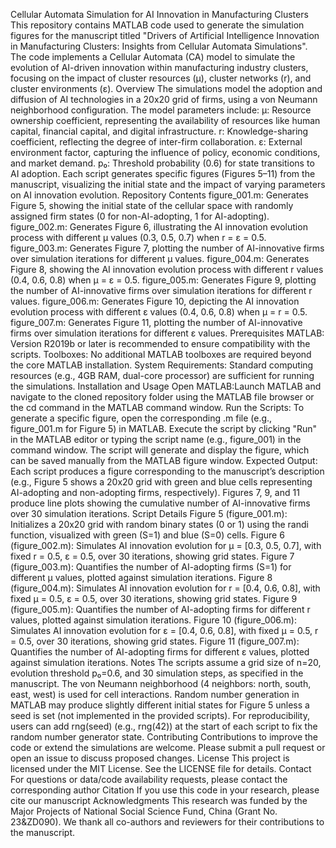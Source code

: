 Cellular Automata Simulation for AI Innovation in Manufacturing Clusters
This repository contains MATLAB code used to generate the simulation figures for the manuscript titled "Drivers of Artificial Intelligence Innovation in Manufacturing Clusters: Insights from Cellular Automata Simulations". The code implements a Cellular Automata (CA) model to simulate the evolution of AI-driven innovation within manufacturing industry clusters, focusing on the impact of cluster resources (μ), cluster networks (r), and cluster environments (ε).
Overview
The simulations model the adoption and diffusion of AI technologies in a 20x20 grid of firms, using a von Neumann neighborhood configuration. The model parameters include:
μ: Resource ownership coefficient, representing the availability of resources like human capital, financial capital, and digital infrastructure.
r: Knowledge-sharing coefficient, reflecting the degree of inter-firm collaboration.
ε: External environment factor, capturing the influence of policy, economic conditions, and market demand.
p₀: Threshold probability (0.6) for state transitions to AI adoption.
Each script generates specific figures (Figures 5–11) from the manuscript, visualizing the initial state and the impact of varying parameters on AI innovation evolution.
Repository Contents
figure_001.m: Generates Figure 5, showing the initial state of the cellular space with randomly assigned firm states (0 for non-AI-adopting, 1 for AI-adopting).
figure_002.m: Generates Figure 6, illustrating the AI innovation evolution process with different μ values (0.3, 0.5, 0.7) when r = ε = 0.5.
figure_003.m: Generates Figure 7, plotting the number of AI-innovative firms over simulation iterations for different μ values.
figure_004.m: Generates Figure 8, showing the AI innovation evolution process with different r values (0.4, 0.6, 0.8) when μ = ε = 0.5.
figure_005.m: Generates Figure 9, plotting the number of AI-innovative firms over simulation iterations for different r values.
figure_006.m: Generates Figure 10, depicting the AI innovation evolution process with different ε values (0.4, 0.6, 0.8) when μ = r = 0.5.
figure_007.m: Generates Figure 11, plotting the number of AI-innovative firms over simulation iterations for different ε values.
Prerequisites
MATLAB: Version R2019b or later is recommended to ensure compatibility with the scripts.
Toolboxes: No additional MATLAB toolboxes are required beyond the core MATLAB installation.
System Requirements: Standard computing resources (e.g., 4GB RAM, dual-core processor) are sufficient for running the simulations.
Installation and Usage
Open MATLAB:Launch MATLAB and navigate to the cloned repository folder using the MATLAB file browser or the cd command in the MATLAB command window.
Run the Scripts:
To generate a specific figure, open the corresponding .m file (e.g., figure_001.m for Figure 5) in MATLAB.
Execute the script by clicking "Run" in the MATLAB editor or typing the script name (e.g., figure_001) in the command window.
The script will generate and display the figure, which can be saved manually from the MATLAB figure window.
Expected Output:
Each script produces a figure corresponding to the manuscript’s description (e.g., Figure 5 shows a 20x20 grid with green and blue cells representing AI-adopting and non-adopting firms, respectively).
Figures 7, 9, and 11 produce line plots showing the cumulative number of AI-innovative firms over 30 simulation iterations.
Script Details
Figure 5 (figure_001.m): Initializes a 20x20 grid with random binary states (0 or 1) using the randi function, visualized with green (S=1) and blue (S=0) cells.
Figure 6 (figure_002.m): Simulates AI innovation evolution for μ = [0.3, 0.5, 0.7], with fixed r = 0.5, ε = 0.5, over 30 iterations, showing grid states.
Figure 7 (figure_003.m): Quantifies the number of AI-adopting firms (S=1) for different μ values, plotted against simulation iterations.
Figure 8 (figure_004.m): Simulates AI innovation evolution for r = [0.4, 0.6, 0.8], with fixed μ = 0.5, ε = 0.5, over 30 iterations, showing grid states.
Figure 9 (figure_005.m): Quantifies the number of AI-adopting firms for different r values, plotted against simulation iterations.
Figure 10 (figure_006.m): Simulates AI innovation evolution for ε = [0.4, 0.6, 0.8], with fixed μ = 0.5, r = 0.5, over 30 iterations, showing grid states.
Figure 11 (figure_007.m): Quantifies the number of AI-adopting firms for different ε values, plotted against simulation iterations.
Notes
The scripts assume a grid size of n=20, evolution threshold p₀=0.6, and 30 simulation steps, as specified in the manuscript.
The von Neumann neighborhood (4 neighbors: north, south, east, west) is used for cell interactions.
Random number generation in MATLAB may produce slightly different initial states for Figure 5 unless a seed is set (not implemented in the provided scripts).
For reproducibility, users can add rng(seed) (e.g., rng(42)) at the start of each script to fix the random number generator state.
Contributing
Contributions to improve the code or extend the simulations are welcome. Please submit a pull request or open an issue to discuss proposed changes.
License
This project is licensed under the MIT License. See the LICENSE file for details.
Contact
For questions or data/code availability requests, please contact the corresponding author
Citation
If you use this code in your research, please cite our manuscript
Acknowledgments
This research was funded by the Major Projects of National Social Science Fund, China (Grant No. 23&ZD090). We thank all co-authors and reviewers for their contributions to the manuscript.
